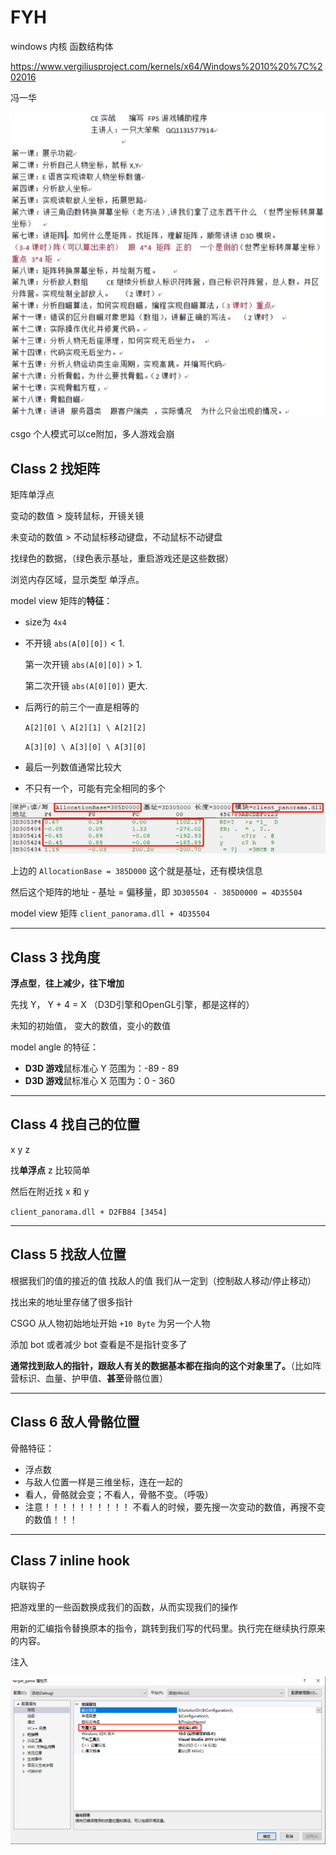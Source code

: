 # FYH

windows 内核 函数结构体

https://www.vergiliusproject.com/kernels/x64/Windows%2010%20%7C%202016



冯一华

![image-20210521194355429](assets/image-20210521194355429.png)

csgo 个人模式可以ce附加，多人游戏会崩



## Class 2 找矩阵

矩阵单浮点

变动的数值 > 旋转鼠标，开镜关镜

未变动的数值 > 不动鼠标移动键盘，不动鼠标不动键盘 



找绿色的数据，（绿色表示基址，重启游戏还是这些数据）

浏览内存区域，显示类型 单浮点。



model view 矩阵的**特征**：

- size为 `4x4`

- 不开镜 `abs(A[0][0])` < 1.

  第一次开镜  `abs(A[0][0])` > 1.

  第二次开镜  `abs(A[0][0])` 更大.

- 后两行的前三个一直是相等的

  `A[2][0] \ A[2][1] \ A[2][2]`

  `A[3][0] \ A[3][0] \ A[3][0]`

- 最后一列数值通常比较大
- 不只有一个，可能有完全相同的多个



![image-20210521201723411](assets/image-20210521201723411.png)

上边的 `AllocationBase = 385D000` 这个就是基址，还有模块信息

然后这个矩阵的地址 - 基址 = 偏移量，即 `3D305504 - 385D0000 = 4D35504`

model view 矩阵 	`client_panorama.dll + 4D35504`



---

## Class 3 找角度

**浮点型**，**往上减少，往下增加**

先找 Y， Y + 4 = X （D3D引擎和OpenGL引擎，都是这样的）



未知的初始值， 变大的数值，变小的数值



model angle 的特征：

- **D3D 游戏**鼠标准心 Y 范围为：-89 - 89
- **D3D 游戏**鼠标准心 X 范围为：0 - 360



---

## Class 4 找自己的位置

x y z

找**单浮点** z 比较简单

然后在附近找 x 和 y

`client_panorama.dll + D2FB84 [3454]`



---

## Class 5 找敌人位置

根据我们的值的接近的值 找敌人的值 我们从一定到（控制敌人移动/停止移动）

找出来的地址里存储了很多指针

CSGO 从人物初始地址开始  `+10 Byte`  为另一个人物

添加 bot 或者减少 bot 查看是不是指针变多了

**通常找到敌人的指针，跟敌人有关的数据基本都在指向的这个对象里了。**（比如阵营标识、血量、护甲值、**甚至**骨骼位置）



---

## Class 6 敌人骨骼位置

骨骼特征：

- 浮点数
- 与敌人位置一样是三维坐标，连在一起的
- 看人，骨骼就会变；不看人，骨骼不变。（呼吸）
- 注意！！！！！！！！！！ 不看人的时候，要先搜一次变动的数值，再搜不变的数值！！！





---

## Class 7 inline hook

内联钩子

把游戏里的一些函数换成我们的函数，从而实现我们的操作

用新的汇编指令替换原本的指令，跳转到我们写的代码里。执行完在继续执行原来的内容。



注入

![image-20210522030002889](assets/image-20210522030002889.png)































